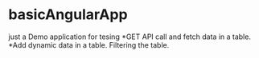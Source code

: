 # basicAngularApp

just a Demo application for tesing 
*GET API call and fetch data in a table.
*Add dynamic data in a table. 
Filtering the table.
